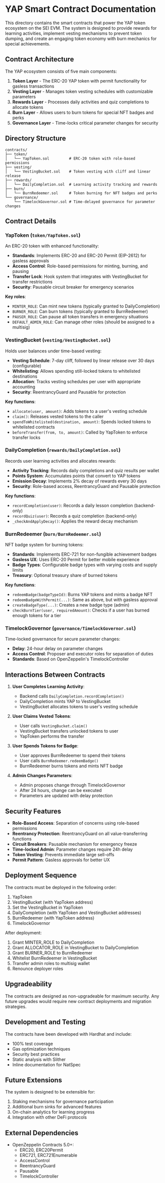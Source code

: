 # YAP Smart Contract Documentation

This directory contains the smart contracts that power the YAP token ecosystem on the SEI EVM. The system is designed to provide rewards for learning activities, implement vesting mechanisms to prevent token dumping, and create an engaging token economy with burn mechanics for special achievements.

## Contract Architecture

The YAP ecosystem consists of five main components:

1. **Token Layer** - The ERC-20 YAP token with permit functionality for gasless transactions
2. **Vesting Layer** - Manages token vesting schedules with customizable parameters
3. **Rewards Layer** - Processes daily activities and quiz completions to allocate tokens
4. **Burn Layer** - Allows users to burn tokens for special NFT badges and perks
5. **Governance Layer** - Time-locks critical parameter changes for security

## Directory Structure

```
contracts/
├── token/
│   └── YapToken.sol         # ERC-20 token with role-based permissions
├── vesting/
│   └── VestingBucket.sol    # Token vesting with cliff and linear release
├── rewards/
│   └── DailyCompletion.sol  # Learning activity tracking and rewards
├── burn/
│   └── BurnRedeemer.sol     # Token burning for NFT badges and perks
└── governance/
    └── TimelockGovernor.sol # Time-delayed governance for parameter changes
```

## Contract Details

### YapToken (`token/YapToken.sol`)

An ERC-20 token with enhanced functionality:

- **Standards**: Implements ERC-20 and ERC-20 Permit (EIP-2612) for gasless approvals
- **Access Control**: Role-based permissions for minting, burning, and pausing
- **Transfer Lock**: Hook system that integrates with VestingBucket for transfer restrictions
- **Security**: Pausable circuit breaker for emergency scenarios

**Key roles**:
- `MINTER_ROLE`: Can mint new tokens (typically granted to DailyCompletion)
- `BURNER_ROLE`: Can burn tokens (typically granted to BurnRedeemer)
- `PAUSER_ROLE`: Can pause all token transfers in emergency situations
- `DEFAULT_ADMIN_ROLE`: Can manage other roles (should be assigned to a multisig)

### VestingBucket (`vesting/VestingBucket.sol`)

Holds user balances under time-based vesting:

- **Vesting Schedule**: 7-day cliff, followed by linear release over 30 days (configurable)
- **Whitelisting**: Allows spending still-locked tokens to whitelisted destinations
- **Allocation**: Tracks vesting schedules per user with appropriate accounting
- **Security**: ReentrancyGuard and Pausable for protection

**Key functions**:
- `allocate(user, amount)`: Adds tokens to a user's vesting schedule
- `claim()`: Releases vested tokens to the caller
- `spendToWhitelisted(destination, amount)`: Spends locked tokens to whitelisted contracts
- `beforeTransfer(from, to, amount)`: Called by YapToken to enforce transfer locks

### DailyCompletion (`rewards/DailyCompletion.sol`)

Records user learning activities and allocates rewards:

- **Activity Tracking**: Records daily completions and quiz results per wallet
- **Points System**: Accumulates points that convert to YAP tokens
- **Emission Decay**: Implements 2% decay of rewards every 30 days
- **Security**: Role-based access, ReentrancyGuard and Pausable protection

**Key functions**:
- `recordCompletion(user)`: Records a daily lesson completion (backend-only)
- `recordQuiz(user)`: Records a quiz completion (backend-only)
- `_checkAndApplyDecay()`: Applies the reward decay mechanism

### BurnRedeemer (`burn/BurnRedeemer.sol`)

NFT badge system for burning tokens:

- **Standards**: Implements ERC-721 for non-fungible achievement badges
- **Gasless UX**: Uses ERC-20 Permit for better mobile experience
- **Badge Types**: Configurable badge types with varying costs and supply limits
- **Treasury**: Optional treasury share of burned tokens

**Key functions**:
- `redeemBadge(badgeTypeId)`: Burns YAP tokens and mints a badge NFT
- `redeemBadgeWithPermit(...)`: Same as above, but with gasless approval
- `createBadgeType(...)`: Creates a new badge type (admin)
- `checkBurnTier(user, requiredAmount)`: Checks if a user has burned enough tokens for a tier

### TimelockGovernor (`governance/TimelockGovernor.sol`)

Time-locked governance for secure parameter changes:

- **Delay**: 24-hour delay on parameter changes
- **Access Control**: Proposer and executor roles for separation of duties
- **Standards**: Based on OpenZeppelin's TimelockController

## Interactions Between Contracts

1. **User Completes Learning Activity**:
   - Backend calls `DailyCompletion.recordCompletion()`
   - DailyCompletion mints YAP to VestingBucket
   - VestingBucket allocates tokens to user's vesting schedule

2. **User Claims Vested Tokens**:
   - User calls `VestingBucket.claim()`
   - VestingBucket transfers unlocked tokens to user
   - YapToken performs the transfer

3. **User Spends Tokens for Badge**:
   - User approves BurnRedeemer to spend their tokens
   - User calls `BurnRedeemer.redeemBadge()`
   - BurnRedeemer burns tokens and mints NFT badge

4. **Admin Changes Parameters**:
   - Admin proposes change through TimelockGovernor
   - After 24 hours, change can be executed
   - Parameters are updated with delay protection

## Security Features

- **Role-Based Access**: Separation of concerns using role-based permissions
- **Reentrancy Protection**: ReentrancyGuard on all value-transferring functions
- **Circuit Breakers**: Pausable mechanism for emergency freeze
- **Time-locked Admin**: Parameter changes require 24h delay
- **Token Vesting**: Prevents immediate large sell-offs
- **Permit Pattern**: Gasless approvals for better UX

## Deployment Sequence

The contracts must be deployed in the following order:

1. YapToken
2. VestingBucket (with YapToken address)
3. Set the VestingBucket in YapToken
4. DailyCompletion (with YapToken and VestingBucket addresses)
5. BurnRedeemer (with YapToken address)
6. TimelockGovernor

After deployment:
1. Grant MINTER_ROLE to DailyCompletion
2. Grant ALLOCATOR_ROLE in VestingBucket to DailyCompletion
3. Grant BURNER_ROLE to BurnRedeemer
4. Whitelist BurnRedeemer in VestingBucket
5. Transfer admin roles to multisig wallet
6. Renounce deployer roles

## Upgradeability

The contracts are designed as non-upgradeable for maximum security. Any future upgrades would require new contract deployments and migration strategies.

## Development and Testing

The contracts have been developed with Hardhat and include:
- 100% test coverage
- Gas optimization techniques
- Security best practices
- Static analysis with Slither
- Inline documentation for NatSpec

## Future Extensions

The system is designed to be extensible for:
1. Staking mechanisms for governance participation
2. Additional burn sinks for advanced features
3. On-chain analytics for learning progress
4. Integration with other DeFi protocols

## External Dependencies

- OpenZeppelin Contracts 5.0+:
  - ERC20, ERC20Permit
  - ERC721, ERC721Enumerable
  - AccessControl
  - ReentrancyGuard
  - Pausable
  - TimelockController